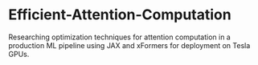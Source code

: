 # Efficient-Attention-Computation
Researching optimization techniques for attention computation in a production ML pipeline using JAX and xFormers for deployment on Tesla GPUs. 
